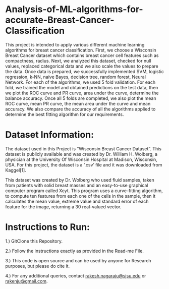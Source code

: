 # Analysis-of-ML-algorithms-for-accurate-Breast-Cancer-Classification
This project is intended to apply various different machine learning algorithms for breast cancer classification. 
First, we choose a Wisconsin Breast Cancer dataset which contains breast cancer cell features such as compactness,
radius. 
Next, we analyzed this dataset, checked for null values, replaced categorical data and we also scale the values
to prepare the data.
Once data is prepared, we successfully implemented SVM, logistic regression, k-NN, naive Bayes, decision tree,
random forest, Neural Network. 
For each of the algorithms, we used 5 fold validation. 
For each fold, we trained the model and obtained predictions on the test data, then we plot the ROC curve and PR curve, area under the curve,
determine the balance accuracy. 
Once all 5 folds are completed, we also plot the mean ROC curve, mean PR curve,
the mean area under the curve and mean accuracy. We also compare the accuracy of all the algorithms applied to
determine the best fitting algorithm for our requirements.


# Dataset Information:
The dataset used in this Project is “Wisconsin Breast Cancer Dataset”. This dataset is publicly available and was
created by Dr. William H. Wolberg, a physician at the University Of Wisconsin Hospital at Madison, Wisconsin,
USA. For this project, the dataset is a ‘.csv’ file and it was downloaded from Kaggel[1].

 This dataset was created by Dr. Wolberg who used fluid samples, taken from patients with solid breast masses and
 an easy-to-use graphical computer program called Xcyt.
 This program uses a curve-fitting algorithm, to compute ten features from each one of the cells in the sample, then it
 calculates the mean value, extreme value and standard error of each feature for the image, returning a 30 real-valued
 vector.
 
 # Instructions to Run:
 1.) GitClone this Repository.
 
 2.) Follow the instructions exactly as provided in the Read-me File.
 
 3.) This code is open source and can be used by anyone for Research purposes, but please do cite it.
 
 4.) For any additional queries, contact rakesh.nagaraju@sjsu.edu or rakenju@gmail.com.

